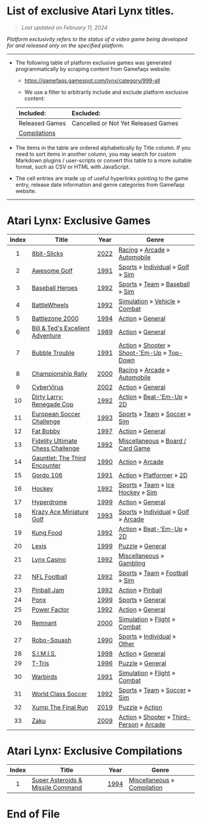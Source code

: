﻿# List of exclusive Atari Lynx titles.

> *Last updated on February 11, 2024*

_Platform exclusivity refers to the status of a video game being developed for and released only on the specified platform._

-----------------------------

 - The following table of platform exclusive games was generated programmatically by scraping content from Gamefaqs website: 

    - https://gamefaqs.gamespot.com/lynx/category/999-all

    - We use a filter to arbitrarily include and exclude platform exclusive content:

      
    |Included:|Excluded:|
    |:--|:--|
    |Released Games|Cancelled or Not Yet Released Games
    |[Compilations](https://gamefaqs.gamespot.com/lynx/category/233-miscellaneous-compilation)|


 - The items in the table are ordered alphabetically by Title column. If you need to sort items in another column, you may search for custom Markdown plugins / user-scripts or convert this table to a more suitable format, such as CSV or HTML with JavaScript.

 - The cell entries are made up of useful hyperlinks pointing to the game entry, release date information and genre categories from Gamefaqs website.

-----------------------------
# Atari Lynx∶ Exclusive Games
|Index|Title|Year|Genre|
|:--:|--|--|--|
|1|<a href="https://gamefaqs.gamespot.com/lynx/448010-8bit-slicks" target="_blank" rel="noopener noreferrer">8bit-Slicks</a>|<a href="https://gamefaqs.gamespot.com/lynx/448010-8bit-slicks/data" target="_blank" rel="noopener noreferrer">2022</a>|<a href="https://gamefaqs.gamespot.com/lynx/category/47-racing" target="_blank" rel="noopener noreferrer">Racing</a> &raquo; <a href="https://gamefaqs.gamespot.com/lynx/category/314-racing-arcade" target="_blank" rel="noopener noreferrer">Arcade</a> &raquo; <a href="https://gamefaqs.gamespot.com/lynx/category/232-racing-arcade-automobile" target="_blank" rel="noopener noreferrer">Automobile</a>|
|2|<a href="https://gamefaqs.gamespot.com/lynx/586923-awesome-golf" target="_blank" rel="noopener noreferrer">Awesome Golf</a>|<a href="https://gamefaqs.gamespot.com/lynx/586923-awesome-golf/data" target="_blank" rel="noopener noreferrer">1991</a>|<a href="https://gamefaqs.gamespot.com/lynx/category/43-sports" target="_blank" rel="noopener noreferrer">Sports</a> &raquo; <a href="https://gamefaqs.gamespot.com/lynx/category/92-sports-individual" target="_blank" rel="noopener noreferrer">Individual</a> &raquo; <a href="https://gamefaqs.gamespot.com/lynx/category/98-sports-individual-golf" target="_blank" rel="noopener noreferrer">Golf</a> &raquo; <a href="https://gamefaqs.gamespot.com/lynx/category/207-sports-individual-golf-sim" target="_blank" rel="noopener noreferrer">Sim</a>|
|3|<a href="https://gamefaqs.gamespot.com/lynx/586924-baseball-heroes" target="_blank" rel="noopener noreferrer">Baseball Heroes</a>|<a href="https://gamefaqs.gamespot.com/lynx/586924-baseball-heroes/data" target="_blank" rel="noopener noreferrer">1992</a>|<a href="https://gamefaqs.gamespot.com/lynx/category/43-sports" target="_blank" rel="noopener noreferrer">Sports</a> &raquo; <a href="https://gamefaqs.gamespot.com/lynx/category/91-sports-team" target="_blank" rel="noopener noreferrer">Team</a> &raquo; <a href="https://gamefaqs.gamespot.com/lynx/category/94-sports-team-baseball" target="_blank" rel="noopener noreferrer">Baseball</a> &raquo; <a href="https://gamefaqs.gamespot.com/lynx/category/201-sports-team-baseball-sim" target="_blank" rel="noopener noreferrer">Sim</a>|
|4|<a href="https://gamefaqs.gamespot.com/lynx/563367-battlewheels" target="_blank" rel="noopener noreferrer">BattleWheels</a>|<a href="https://gamefaqs.gamespot.com/lynx/563367-battlewheels/data" target="_blank" rel="noopener noreferrer">1992</a>|<a href="https://gamefaqs.gamespot.com/lynx/category/46-simulation" target="_blank" rel="noopener noreferrer">Simulation</a> &raquo; <a href="https://gamefaqs.gamespot.com/lynx/category/316-simulation-vehicle" target="_blank" rel="noopener noreferrer">Vehicle</a> &raquo; <a href="https://gamefaqs.gamespot.com/lynx/category/124-simulation-vehicle-combat" target="_blank" rel="noopener noreferrer">Combat</a>|
|5|<a href="https://gamefaqs.gamespot.com/lynx/586927-battlezone-2000" target="_blank" rel="noopener noreferrer">Battlezone 2000</a>|<a href="https://gamefaqs.gamespot.com/lynx/586927-battlezone-2000/data" target="_blank" rel="noopener noreferrer">1994</a>|<a href="https://gamefaqs.gamespot.com/lynx/category/54-action" target="_blank" rel="noopener noreferrer">Action</a> &raquo; <a href="https://gamefaqs.gamespot.com/lynx/category/250-action-general" target="_blank" rel="noopener noreferrer">General</a>|
|6|<a href="https://gamefaqs.gamespot.com/lynx/586928-bill-and-teds-excellent-adventure" target="_blank" rel="noopener noreferrer">Bill & Ted's Excellent Adventure</a>|<a href="https://gamefaqs.gamespot.com/lynx/586928-bill-and-teds-excellent-adventure/data" target="_blank" rel="noopener noreferrer">1989</a>|<a href="https://gamefaqs.gamespot.com/lynx/category/54-action" target="_blank" rel="noopener noreferrer">Action</a> &raquo; <a href="https://gamefaqs.gamespot.com/lynx/category/250-action-general" target="_blank" rel="noopener noreferrer">General</a>|
|7|<a href="https://gamefaqs.gamespot.com/lynx/576836-bubble-trouble" target="_blank" rel="noopener noreferrer">Bubble Trouble</a>|<a href="https://gamefaqs.gamespot.com/lynx/576836-bubble-trouble/data" target="_blank" rel="noopener noreferrer">1991</a>|<a href="https://gamefaqs.gamespot.com/lynx/category/54-action" target="_blank" rel="noopener noreferrer">Action</a> &raquo; <a href="https://gamefaqs.gamespot.com/lynx/category/55-action-shooter" target="_blank" rel="noopener noreferrer">Shooter</a> &raquo; <a href="https://gamefaqs.gamespot.com/lynx/category/313-action-shooter-shoot-em-up" target="_blank" rel="noopener noreferrer">Shoot-&#039;Em-Up</a> &raquo; <a href="https://gamefaqs.gamespot.com/lynx/category/272-action-shooter-shoot-em-up-top-down" target="_blank" rel="noopener noreferrer">Top-Down</a>|
|8|<a href="https://gamefaqs.gamespot.com/lynx/581050-championship-rally" target="_blank" rel="noopener noreferrer">Championship Rally</a>|<a href="https://gamefaqs.gamespot.com/lynx/581050-championship-rally/data" target="_blank" rel="noopener noreferrer">2000</a>|<a href="https://gamefaqs.gamespot.com/lynx/category/47-racing" target="_blank" rel="noopener noreferrer">Racing</a> &raquo; <a href="https://gamefaqs.gamespot.com/lynx/category/314-racing-arcade" target="_blank" rel="noopener noreferrer">Arcade</a> &raquo; <a href="https://gamefaqs.gamespot.com/lynx/category/232-racing-arcade-automobile" target="_blank" rel="noopener noreferrer">Automobile</a>|
|9|<a href="https://gamefaqs.gamespot.com/lynx/918758-cybervirus" target="_blank" rel="noopener noreferrer">CyberVirus</a>|<a href="https://gamefaqs.gamespot.com/lynx/918758-cybervirus/data" target="_blank" rel="noopener noreferrer">2002</a>|<a href="https://gamefaqs.gamespot.com/lynx/category/54-action" target="_blank" rel="noopener noreferrer">Action</a> &raquo; <a href="https://gamefaqs.gamespot.com/lynx/category/250-action-general" target="_blank" rel="noopener noreferrer">General</a>|
|10|<a href="https://gamefaqs.gamespot.com/lynx/586941-dirty-larry-renegade-cop" target="_blank" rel="noopener noreferrer">Dirty Larry: Renegade Cop</a>|<a href="https://gamefaqs.gamespot.com/lynx/586941-dirty-larry-renegade-cop/data" target="_blank" rel="noopener noreferrer">1992</a>|<a href="https://gamefaqs.gamespot.com/lynx/category/54-action" target="_blank" rel="noopener noreferrer">Action</a> &raquo; <a href="https://gamefaqs.gamespot.com/lynx/category/318-action-beat-em-up" target="_blank" rel="noopener noreferrer">Beat-&#039;Em-Up</a> &raquo; <a href="https://gamefaqs.gamespot.com/lynx/category/160-action-beat-em-up-2d" target="_blank" rel="noopener noreferrer">2D</a>|
|11|<a href="https://gamefaqs.gamespot.com/lynx/586945-european-soccer-challenge" target="_blank" rel="noopener noreferrer">European Soccer Challenge</a>|<a href="https://gamefaqs.gamespot.com/lynx/586945-european-soccer-challenge/data" target="_blank" rel="noopener noreferrer">1993</a>|<a href="https://gamefaqs.gamespot.com/lynx/category/43-sports" target="_blank" rel="noopener noreferrer">Sports</a> &raquo; <a href="https://gamefaqs.gamespot.com/lynx/category/91-sports-team" target="_blank" rel="noopener noreferrer">Team</a> &raquo; <a href="https://gamefaqs.gamespot.com/lynx/category/100-sports-team-soccer" target="_blank" rel="noopener noreferrer">Soccer</a> &raquo; <a href="https://gamefaqs.gamespot.com/lynx/category/211-sports-team-soccer-sim" target="_blank" rel="noopener noreferrer">Sim</a>|
|12|<a href="https://gamefaqs.gamespot.com/lynx/586947-fat-bobby" target="_blank" rel="noopener noreferrer">Fat Bobby</a>|<a href="https://gamefaqs.gamespot.com/lynx/586947-fat-bobby/data" target="_blank" rel="noopener noreferrer">1997</a>|<a href="https://gamefaqs.gamespot.com/lynx/category/54-action" target="_blank" rel="noopener noreferrer">Action</a> &raquo; <a href="https://gamefaqs.gamespot.com/lynx/category/250-action-general" target="_blank" rel="noopener noreferrer">General</a>|
|13|<a href="https://gamefaqs.gamespot.com/lynx/586948-fidelity-ultimate-chess-challenge" target="_blank" rel="noopener noreferrer">Fidelity Ultimate Chess Challenge</a>|<a href="https://gamefaqs.gamespot.com/lynx/586948-fidelity-ultimate-chess-challenge/data" target="_blank" rel="noopener noreferrer">1992</a>|<a href="https://gamefaqs.gamespot.com/lynx/category/49-miscellaneous" target="_blank" rel="noopener noreferrer">Miscellaneous</a> &raquo; <a href="https://gamefaqs.gamespot.com/lynx/category/227-miscellaneous-board-card-game" target="_blank" rel="noopener noreferrer">Board / Card Game</a>|
|14|<a href="https://gamefaqs.gamespot.com/lynx/586951-gauntlet-the-third-encounter" target="_blank" rel="noopener noreferrer">Gauntlet: The Third Encounter</a>|<a href="https://gamefaqs.gamespot.com/lynx/586951-gauntlet-the-third-encounter/data" target="_blank" rel="noopener noreferrer">1990</a>|<a href="https://gamefaqs.gamespot.com/lynx/category/54-action" target="_blank" rel="noopener noreferrer">Action</a> &raquo; <a href="https://gamefaqs.gamespot.com/lynx/category/289-action-arcade" target="_blank" rel="noopener noreferrer">Arcade</a>|
|15|<a href="https://gamefaqs.gamespot.com/lynx/586952-gordo-106" target="_blank" rel="noopener noreferrer">Gordo 106</a>|<a href="https://gamefaqs.gamespot.com/lynx/586952-gordo-106/data" target="_blank" rel="noopener noreferrer">1991</a>|<a href="https://gamefaqs.gamespot.com/lynx/category/54-action" target="_blank" rel="noopener noreferrer">Action</a> &raquo; <a href="https://gamefaqs.gamespot.com/lynx/category/56-action-platformer" target="_blank" rel="noopener noreferrer">Platformer</a> &raquo; <a href="https://gamefaqs.gamespot.com/lynx/category/84-action-platformer-2d" target="_blank" rel="noopener noreferrer">2D</a>|
|16|<a href="https://gamefaqs.gamespot.com/lynx/586956-hockey" target="_blank" rel="noopener noreferrer">Hockey</a>|<a href="https://gamefaqs.gamespot.com/lynx/586956-hockey/data" target="_blank" rel="noopener noreferrer">1992</a>|<a href="https://gamefaqs.gamespot.com/lynx/category/43-sports" target="_blank" rel="noopener noreferrer">Sports</a> &raquo; <a href="https://gamefaqs.gamespot.com/lynx/category/91-sports-team" target="_blank" rel="noopener noreferrer">Team</a> &raquo; <a href="https://gamefaqs.gamespot.com/lynx/category/99-sports-team-ice-hockey" target="_blank" rel="noopener noreferrer">Ice Hockey</a> &raquo; <a href="https://gamefaqs.gamespot.com/lynx/category/209-sports-team-ice-hockey-sim" target="_blank" rel="noopener noreferrer">Sim</a>|
|17|<a href="https://gamefaqs.gamespot.com/lynx/576838-hyperdrome" target="_blank" rel="noopener noreferrer">Hyperdrome</a>|<a href="https://gamefaqs.gamespot.com/lynx/576838-hyperdrome/data" target="_blank" rel="noopener noreferrer">1999</a>|<a href="https://gamefaqs.gamespot.com/lynx/category/54-action" target="_blank" rel="noopener noreferrer">Action</a> &raquo; <a href="https://gamefaqs.gamespot.com/lynx/category/250-action-general" target="_blank" rel="noopener noreferrer">General</a>|
|18|<a href="https://gamefaqs.gamespot.com/lynx/586962-krazy-ace-miniature-golf" target="_blank" rel="noopener noreferrer">Krazy Ace Miniature Golf</a>|<a href="https://gamefaqs.gamespot.com/lynx/586962-krazy-ace-miniature-golf/data" target="_blank" rel="noopener noreferrer">1993</a>|<a href="https://gamefaqs.gamespot.com/lynx/category/43-sports" target="_blank" rel="noopener noreferrer">Sports</a> &raquo; <a href="https://gamefaqs.gamespot.com/lynx/category/92-sports-individual" target="_blank" rel="noopener noreferrer">Individual</a> &raquo; <a href="https://gamefaqs.gamespot.com/lynx/category/98-sports-individual-golf" target="_blank" rel="noopener noreferrer">Golf</a> &raquo; <a href="https://gamefaqs.gamespot.com/lynx/category/206-sports-individual-golf-arcade" target="_blank" rel="noopener noreferrer">Arcade</a>|
|19|<a href="https://gamefaqs.gamespot.com/lynx/586963-kung-food" target="_blank" rel="noopener noreferrer">Kung Food</a>|<a href="https://gamefaqs.gamespot.com/lynx/586963-kung-food/data" target="_blank" rel="noopener noreferrer">1992</a>|<a href="https://gamefaqs.gamespot.com/lynx/category/54-action" target="_blank" rel="noopener noreferrer">Action</a> &raquo; <a href="https://gamefaqs.gamespot.com/lynx/category/318-action-beat-em-up" target="_blank" rel="noopener noreferrer">Beat-&#039;Em-Up</a> &raquo; <a href="https://gamefaqs.gamespot.com/lynx/category/160-action-beat-em-up-2d" target="_blank" rel="noopener noreferrer">2D</a>|
|20|<a href="https://gamefaqs.gamespot.com/lynx/576839-lexis" target="_blank" rel="noopener noreferrer">Lexis</a>|<a href="https://gamefaqs.gamespot.com/lynx/576839-lexis/data" target="_blank" rel="noopener noreferrer">1999</a>|<a href="https://gamefaqs.gamespot.com/lynx/category/173-puzzle" target="_blank" rel="noopener noreferrer">Puzzle</a> &raquo; <a href="https://gamefaqs.gamespot.com/lynx/category/281-puzzle-general" target="_blank" rel="noopener noreferrer">General</a>|
|21|<a href="https://gamefaqs.gamespot.com/lynx/586965-lynx-casino" target="_blank" rel="noopener noreferrer">Lynx Casino</a>|<a href="https://gamefaqs.gamespot.com/lynx/586965-lynx-casino/data" target="_blank" rel="noopener noreferrer">1992</a>|<a href="https://gamefaqs.gamespot.com/lynx/category/49-miscellaneous" target="_blank" rel="noopener noreferrer">Miscellaneous</a> &raquo; <a href="https://gamefaqs.gamespot.com/lynx/category/113-miscellaneous-gambling" target="_blank" rel="noopener noreferrer">Gambling</a>|
|22|<a href="https://gamefaqs.gamespot.com/lynx/586968-nfl-football" target="_blank" rel="noopener noreferrer">NFL Football</a>|<a href="https://gamefaqs.gamespot.com/lynx/586968-nfl-football/data" target="_blank" rel="noopener noreferrer">1992</a>|<a href="https://gamefaqs.gamespot.com/lynx/category/43-sports" target="_blank" rel="noopener noreferrer">Sports</a> &raquo; <a href="https://gamefaqs.gamespot.com/lynx/category/91-sports-team" target="_blank" rel="noopener noreferrer">Team</a> &raquo; <a href="https://gamefaqs.gamespot.com/lynx/category/97-sports-team-football" target="_blank" rel="noopener noreferrer">Football</a> &raquo; <a href="https://gamefaqs.gamespot.com/lynx/category/205-sports-team-football-sim" target="_blank" rel="noopener noreferrer">Sim</a>|
|23|<a href="https://gamefaqs.gamespot.com/lynx/586975-pinball-jam" target="_blank" rel="noopener noreferrer">Pinball Jam</a>|<a href="https://gamefaqs.gamespot.com/lynx/586975-pinball-jam/data" target="_blank" rel="noopener noreferrer">1992</a>|<a href="https://gamefaqs.gamespot.com/lynx/category/54-action" target="_blank" rel="noopener noreferrer">Action</a> &raquo; <a href="https://gamefaqs.gamespot.com/lynx/category/114-action-pinball" target="_blank" rel="noopener noreferrer">Pinball</a>|
|24|<a href="https://gamefaqs.gamespot.com/lynx/576842-ponx" target="_blank" rel="noopener noreferrer">Ponx</a>|<a href="https://gamefaqs.gamespot.com/lynx/576842-ponx/data" target="_blank" rel="noopener noreferrer">1999</a>|<a href="https://gamefaqs.gamespot.com/lynx/category/43-sports" target="_blank" rel="noopener noreferrer">Sports</a> &raquo; <a href="https://gamefaqs.gamespot.com/lynx/category/254-sports-general" target="_blank" rel="noopener noreferrer">General</a>|
|25|<a href="https://gamefaqs.gamespot.com/lynx/586977-power-factor" target="_blank" rel="noopener noreferrer">Power Factor</a>|<a href="https://gamefaqs.gamespot.com/lynx/586977-power-factor/data" target="_blank" rel="noopener noreferrer">1992</a>|<a href="https://gamefaqs.gamespot.com/lynx/category/54-action" target="_blank" rel="noopener noreferrer">Action</a> &raquo; <a href="https://gamefaqs.gamespot.com/lynx/category/250-action-general" target="_blank" rel="noopener noreferrer">General</a>|
|26|<a href="https://gamefaqs.gamespot.com/lynx/581051-remnant" target="_blank" rel="noopener noreferrer">Remnant</a>|<a href="https://gamefaqs.gamespot.com/lynx/581051-remnant/data" target="_blank" rel="noopener noreferrer">2000</a>|<a href="https://gamefaqs.gamespot.com/lynx/category/46-simulation" target="_blank" rel="noopener noreferrer">Simulation</a> &raquo; <a href="https://gamefaqs.gamespot.com/lynx/category/68-simulation-flight" target="_blank" rel="noopener noreferrer">Flight</a> &raquo; <a href="https://gamefaqs.gamespot.com/lynx/category/130-simulation-flight-combat" target="_blank" rel="noopener noreferrer">Combat</a>|
|27|<a href="https://gamefaqs.gamespot.com/lynx/586986-robo-squash" target="_blank" rel="noopener noreferrer">Robo-Squash</a>|<a href="https://gamefaqs.gamespot.com/lynx/586986-robo-squash/data" target="_blank" rel="noopener noreferrer">1990</a>|<a href="https://gamefaqs.gamespot.com/lynx/category/43-sports" target="_blank" rel="noopener noreferrer">Sports</a> &raquo; <a href="https://gamefaqs.gamespot.com/lynx/category/92-sports-individual" target="_blank" rel="noopener noreferrer">Individual</a> &raquo; <a href="https://gamefaqs.gamespot.com/lynx/category/246-sports-individual-other" target="_blank" rel="noopener noreferrer">Other</a>|
|28|<a href="https://gamefaqs.gamespot.com/lynx/576844-simis" target="_blank" rel="noopener noreferrer">S.I.M.I.S.</a>|<a href="https://gamefaqs.gamespot.com/lynx/576844-simis/data" target="_blank" rel="noopener noreferrer">1998</a>|<a href="https://gamefaqs.gamespot.com/lynx/category/54-action" target="_blank" rel="noopener noreferrer">Action</a> &raquo; <a href="https://gamefaqs.gamespot.com/lynx/category/250-action-general" target="_blank" rel="noopener noreferrer">General</a>|
|29|<a href="https://gamefaqs.gamespot.com/lynx/576845-t-tris" target="_blank" rel="noopener noreferrer">T-Tris</a>|<a href="https://gamefaqs.gamespot.com/lynx/576845-t-tris/data" target="_blank" rel="noopener noreferrer">1996</a>|<a href="https://gamefaqs.gamespot.com/lynx/category/173-puzzle" target="_blank" rel="noopener noreferrer">Puzzle</a> &raquo; <a href="https://gamefaqs.gamespot.com/lynx/category/281-puzzle-general" target="_blank" rel="noopener noreferrer">General</a>|
|30|<a href="https://gamefaqs.gamespot.com/lynx/587011-warbirds" target="_blank" rel="noopener noreferrer">Warbirds</a>|<a href="https://gamefaqs.gamespot.com/lynx/587011-warbirds/data" target="_blank" rel="noopener noreferrer">1991</a>|<a href="https://gamefaqs.gamespot.com/lynx/category/46-simulation" target="_blank" rel="noopener noreferrer">Simulation</a> &raquo; <a href="https://gamefaqs.gamespot.com/lynx/category/68-simulation-flight" target="_blank" rel="noopener noreferrer">Flight</a> &raquo; <a href="https://gamefaqs.gamespot.com/lynx/category/130-simulation-flight-combat" target="_blank" rel="noopener noreferrer">Combat</a>|
|31|<a href="https://gamefaqs.gamespot.com/lynx/587012-world-class-soccer" target="_blank" rel="noopener noreferrer">World Class Soccer</a>|<a href="https://gamefaqs.gamespot.com/lynx/587012-world-class-soccer/data" target="_blank" rel="noopener noreferrer">1992</a>|<a href="https://gamefaqs.gamespot.com/lynx/category/43-sports" target="_blank" rel="noopener noreferrer">Sports</a> &raquo; <a href="https://gamefaqs.gamespot.com/lynx/category/91-sports-team" target="_blank" rel="noopener noreferrer">Team</a> &raquo; <a href="https://gamefaqs.gamespot.com/lynx/category/100-sports-team-soccer" target="_blank" rel="noopener noreferrer">Soccer</a> &raquo; <a href="https://gamefaqs.gamespot.com/lynx/category/211-sports-team-soccer-sim" target="_blank" rel="noopener noreferrer">Sim</a>|
|32|<a href="https://gamefaqs.gamespot.com/lynx/444905-xump-the-final-run" target="_blank" rel="noopener noreferrer">Xump The Final Run</a>|<a href="https://gamefaqs.gamespot.com/lynx/444905-xump-the-final-run/data" target="_blank" rel="noopener noreferrer">2019</a>|<a href="https://gamefaqs.gamespot.com/lynx/category/173-puzzle" target="_blank" rel="noopener noreferrer">Puzzle</a> &raquo; <a href="https://gamefaqs.gamespot.com/lynx/category/282-puzzle-action" target="_blank" rel="noopener noreferrer">Action</a>|
|33|<a href="https://gamefaqs.gamespot.com/lynx/980379-zaku" target="_blank" rel="noopener noreferrer">Zaku</a>|<a href="https://gamefaqs.gamespot.com/lynx/980379-zaku/data" target="_blank" rel="noopener noreferrer">2009</a>|<a href="https://gamefaqs.gamespot.com/lynx/category/54-action" target="_blank" rel="noopener noreferrer">Action</a> &raquo; <a href="https://gamefaqs.gamespot.com/lynx/category/55-action-shooter" target="_blank" rel="noopener noreferrer">Shooter</a> &raquo; <a href="https://gamefaqs.gamespot.com/lynx/category/80-action-shooter-third-person" target="_blank" rel="noopener noreferrer">Third-Person</a> &raquo; <a href="https://gamefaqs.gamespot.com/lynx/category/182-action-shooter-third-person-arcade" target="_blank" rel="noopener noreferrer">Arcade</a>|

# Atari Lynx∶ Exclusive Compilations
|Index|Title|Year|Genre|
|:--:|--|--|--|
|1|<a href="https://gamefaqs.gamespot.com/lynx/587000-super-asteroids-and-missile-command" target="_blank" rel="noopener noreferrer">Super Asteroids & Missile Command</a>|<a href="https://gamefaqs.gamespot.com/lynx/587000-super-asteroids-and-missile-command/data" target="_blank" rel="noopener noreferrer">1994</a>|<a href="https://gamefaqs.gamespot.com/lynx/category/49-miscellaneous" target="_blank" rel="noopener noreferrer">Miscellaneous</a> &raquo; <a href="https://gamefaqs.gamespot.com/lynx/category/233-miscellaneous-compilation" target="_blank" rel="noopener noreferrer">Compilation</a>|

# End of File